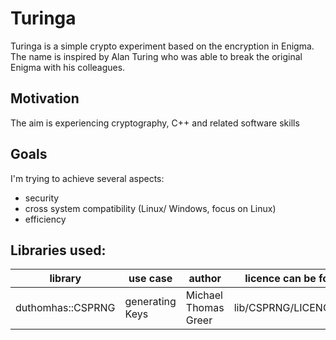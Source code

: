 # Turinga
Turinga is a simple crypto experiment based on the encryption in Enigma. The name is inspired by Alan Turing who was able to break the original Enigma with his colleagues.

## Motivation
The aim is experiencing cryptography, C++ and related software skills

## Goals
I'm trying to achieve several aspects:
- security
- cross system compatibility (Linux/ Windows, focus on Linux)
- efficiency

## Libraries used:
library           | use case        | author               | licence can be found at:
------------------|-----------------|----------------------|-------------------------
duthomhas::CSPRNG | generating Keys | Michael Thomas Greer | lib/CSPRNG/LICENCE_1_0.txt
